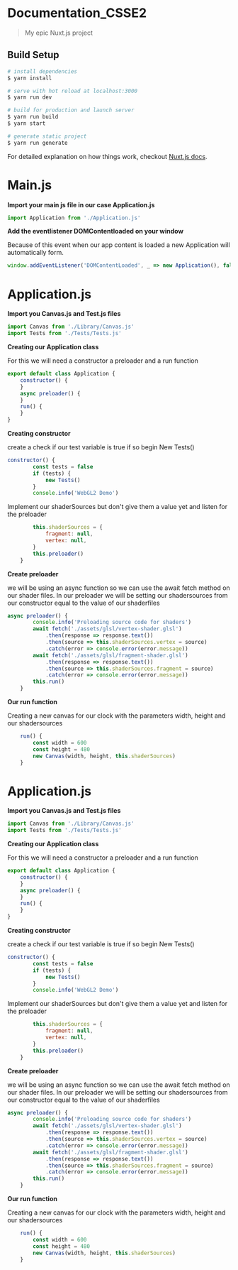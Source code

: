# Documentation_CSSE2

> My epic Nuxt.js project

## Build Setup

``` bash
# install dependencies
$ yarn install

# serve with hot reload at localhost:3000
$ yarn run dev

# build for production and launch server
$ yarn run build
$ yarn start

# generate static project
$ yarn run generate
```

For detailed explanation on how things work, checkout [Nuxt.js docs](https://nuxtjs.org).

# Main.js
**Import your main js file in our case Application.js**

``` js
import Application from './Application.js'
```

**Add the eventlistener DOMContentloaded on your window**

Because of this event when our app content is loaded a new Application will automatically form.
``` js
window.addEventListener('DOMContentLoaded', _ => new Application(), false)
```
# Application.js

**Import you Canvas.js and Test.js files**
``` js
import Canvas from './Library/Canvas.js'
import Tests from './Tests/Tests.js'
```

**Creating our Application class**

For this we will need a constructor a preloader and a run function
```js
export default class Application {
    constructor() {
    }
    async preloader() {
    }
    run() {
    }
}
```
**Creating constructor**

create a check if our test variable is true if so begin New Tests()
```js
constructor() {
        const tests = false
        if (tests) {
            new Tests()
        }
        console.info('WebGL2 Demo')
```
Implement our shaderSources but don't give them a value yet
and listen for the preloader
```js
        this.shaderSources = {
            fragment: null,
            vertex: null,
        }
        this.preloader()
    }
```

**Create preloader**

we will be using an async function so we can use the await fetch method on our shader files. In our preloader we will be setting our shadersources from our constructor equal to the value of our shaderfiles
```js
async preloader() {
        console.info('Preloading source code for shaders')
        await fetch('./assets/glsl/vertex-shader.glsl')
            .then(response => response.text())
            .then(source => this.shaderSources.vertex = source)
            .catch(error => console.error(error.message))
        await fetch('./assets/glsl/fragment-shader.glsl')
            .then(response => response.text())
            .then(source => this.shaderSources.fragment = source)
            .catch(error => console.error(error.message))
        this.run()
    }
```
**Our run function**

Creating a new canvas for our clock with the parameters width, height and our shadersources
```js
    run() {
        const width = 600
        const height = 480
        new Canvas(width, height, this.shaderSources)
    }

```

# Application.js

**Import you Canvas.js and Test.js files**
``` js
import Canvas from './Library/Canvas.js'
import Tests from './Tests/Tests.js'
```

**Creating our Application class**

For this we will need a constructor a preloader and a run function
```js
export default class Application {
    constructor() {
    }
    async preloader() {
    }
    run() {
    }
}
```
**Creating constructor**

create a check if our test variable is true if so begin New Tests()
```js
constructor() {
        const tests = false
        if (tests) {
            new Tests()
        }
        console.info('WebGL2 Demo')
```
Implement our shaderSources but don't give them a value yet
and listen for the preloader
```js
        this.shaderSources = {
            fragment: null,
            vertex: null,
        }
        this.preloader()
    }
```

**Create preloader**

we will be using an async function so we can use the await fetch method on our shader files. In our preloader we will be setting our shadersources from our constructor equal to the value of our shaderfiles
```js
async preloader() {
        console.info('Preloading source code for shaders')
        await fetch('./assets/glsl/vertex-shader.glsl')
            .then(response => response.text())
            .then(source => this.shaderSources.vertex = source)
            .catch(error => console.error(error.message))
        await fetch('./assets/glsl/fragment-shader.glsl')
            .then(response => response.text())
            .then(source => this.shaderSources.fragment = source)
            .catch(error => console.error(error.message))
        this.run()
    }
```
**Our run function**

Creating a new canvas for our clock with the parameters width, height and our shadersources
```js
    run() {
        const width = 600
        const height = 480
        new Canvas(width, height, this.shaderSources)
    }

```